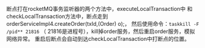 断点打在rocketMQ事务监听器的两个方法中，executeLocalTransaction中
和checkLocalTransaction方法中，断点走到 orderServiceImpl4.createOrder(txId,(Order) o);，
然后使用命令：`taskkill -F /pid** 21816` （
21816是进程号），kill掉order服务，然后重启order服务，模拟网络异常。
重启后断点会自动到达checkLocalTransaction中打断点的位置。